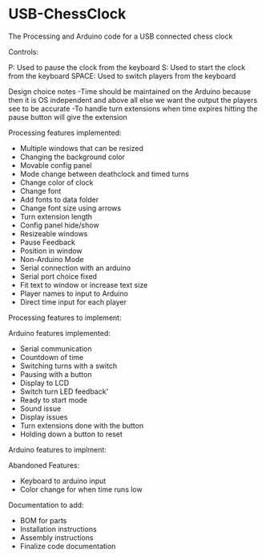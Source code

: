 USB-ChessClock
==============

The Processing and Arduino code for a USB connected chess clock

Controls:

P: Used to pause the clock from the keyboard
S: Used to start the clock from the keyboard
SPACE: Used to switch players from the keyboard

Design choice notes
-Time should be maintained on the Arduino because then it is OS independent and above all else we want the output the players see to be accurate
-To handle turn extensions when time expires hitting the pause button will give the extension

Processing features implemented:
- Multiple windows that can be resized
- Changing the background color
- Movable config panel
- Mode change between deathclock and timed turns
- Change color of clock
- Change font
- Add fonts to data folder
- Change font size using arrows
- Turn extension length
- Config panel hide/show
- Resizeable windows
- Pause Feedback
- Position in window
- Non-Arduino Mode
- Serial connection with an arduino
- Serial port choice fixed
- Fit text to window or increase text size
- Player names to input to Arduino
- Direct time input for each player

Processing features to implement:

Arduino features implemented:
- Serial communication
- Countdown of time
- Switching turns with a switch
- Pausing with a button
- Display to LCD
- Switch turn LED feedback'
- Ready to start mode
- Sound issue
- Display issues
- Turn extensions done with the button
- Holding down a button to reset

Arduino features to implment:


Abandoned Features:
- Keyboard to arduino input
- Color change for when time runs low

Documentation to add:
- BOM for parts
- Installation instructions
- Assembly instructions
- Finalize code documentation
